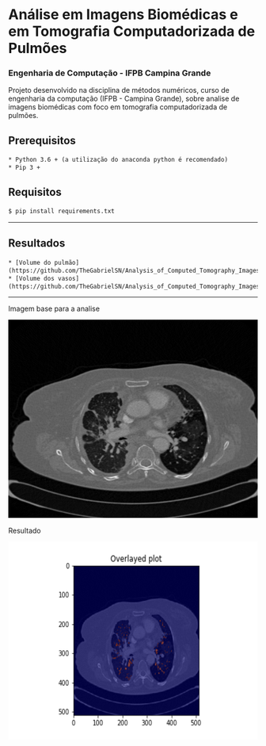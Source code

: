 # Análise em Imagens Biomédicas e em Tomografia Computadorizada de Pulmões

### Engenharia de Computação - IFPB Campina Grande
 Projeto desenvolvido na disciplina de métodos numéricos, curso de engenharia da computação (IFPB - Campina Grande), sobre analise de imagens biomédicas com foco em tomografia computadorizada de pulmões.

## Prerequisitos
    * Python 3.6 + (a utilização do anaconda python é recomendado)
    * Pip 3 +

## Requisitos
 ```bash
 $ pip install requirements.txt
 ```

---

## Resultados
    * [Volume do pulmão](https://github.com/TheGabrielSN/Analysis_of_Computed_Tomography_Images/blob/main/CSV/lung_volumes.csv)
    * [Volume dos vasos](https://github.com/TheGabrielSN/Analysis_of_Computed_Tomography_Images/blob/main/CSV/vessel_volumes.csv)

---

Imagem base para a analise
<div>
    <img src="https://github.com/TheGabrielSN/Analysis_of_Computed_Tomography_Images/blob/main/Figures/slice020.png" width="650" height="400">
</div>

Resultado
<div>
    <img src="https://github.com/TheGabrielSN/Analysis_of_Computed_Tomography_Images/blob/main/Vessel_overlayed/slice020_vessels.png" width="650" height="400">
</div>